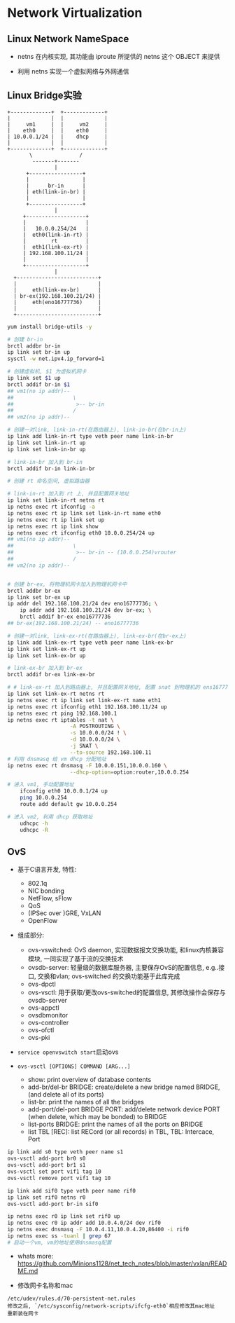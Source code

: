 # Network Virtualization

## Linux Network NameSpace

- netns 在内核实现, 其功能由 iproute 所提供的 netns 这个 OBJECT 来提供

- 利用 netns 实现一个虚拟网络与外网通信

## Linux Bridge实验

```
+-------------+  +-------------+
|             |  |             |
|     vm1     |  |     vm2     |
|    eth0     |  |    eth0     |
| 10.0.0.1/24 |  |    dhcp     |
|             |  |             |
+-------------+  +-------------+
       \               /
        -------+-------
               |
      +-----------------+
      |                 |
      |      br-in      |
      | eth(link-in-br) |
      |                 |
      +-----------------+
               |
     +-------------------+
     |                   |
     |   10.0.0.254/24   |
     |  eth0(link-in-rt) |
     |        rt         |
     |  eth1(link-ex-rt) |
     | 192.168.100.11/24 |
     |                   |
     +-------------------+
               |
  +--------------------------+
  |                          |
  |     eth(link-ex-br)      |
  | br-ex(192.168.100.21/24) |
  |     eth(eno16777736)     |
  |                          |
  +--------------------------+
```

```sh
yum install bridge-utils -y

# 创建 br-in
brctl addbr br-in
ip link set br-in up
sysctl -w net.ipv4.ip_forward=1

# 创建虚拟机, $1 为虚拟机网卡
ip link set $1 up
brctl addif br-in $1
## vm1(no ip addr)--
##                   \
##                    >-- br-in
##                   /
## vm2(no ip addr)--

# 创建一对link, link-in-rt(在路由器上), link-in-br(在br-in上)
ip link add link-in-rt type veth peer name link-in-br
ip link set link-in-rt up
ip link set link-in-br up

# link-in-br 加入到 br-in
brctl addif br-in link-in-br

# 创建 rt 命名空间, 虚拟路由器

# link-in-rt 加入到 rt 上, 并且配置网关地址
ip link set link-in-rt netns rt
ip netns exec rt ifconfig -a
ip netns exec rt ip link set link-in-rt name eth0
ip netns exec rt ip link set up
ip netns exec rt ip link show
ip netns exec rt ifconfig eth0 10.0.0.254/24 up
## vm1(no ip addr)--
##                   \
##                    >-- br-in -- (10.0.0.254)vrouter
##                   /
## vm2(no ip addr)--


# 创建 br-ex, 将物理机网卡加入到物理机网卡中
brctl addbr br-ex
ip link set br-ex up
ip addr del 192.168.100.21/24 dev eno16777736; \
    ip addr add 192.168.100.21/24 dev br-ex; \
    brctl addif br-ex eno16777736
## br-ex(192.168.100.21/24) -- eno16777736

# 创建一对link, link-ex-rt(在路由器上), link-ex-br(在br-ex上)
ip link add link-ex-rt type veth peer name link-ex-br
ip link set link-ex-rt up
ip link set link-ex-br up

# link-ex-br 加入到 br-ex
brctl addif br-ex link-ex-br

# # link-ex-rt 加入到路由器上, 并且配置网关地址, 配置 snat 到物理机的 ens16777736
ip link set link-ex-rt netns rt
ip netns exec rt ip link set link-ex-rt name eth1
ip netns exec rt ifconfig eth1 192.168.100.11/24 up
ip netns exec rt ping 192.168.100.1
ip netns exec rt iptables -t nat \
                    -A POSTROUTING \
                    -s 10.0.0.0/24 ! \
                    -d 10.0.0.0/24 \
                    -j SNAT \
                    --to-source 192.168.100.11
# 利用 dnsmasq 给 vm dhcp 分配地址
ip netns exec rt dnsmasq -F 10.0.0.151,10.0.0.160 \
                    --dhcp-option=option:router,10.0.0.254

# 进入 vm1, 手动配置地址
    ifconfig eth0 10.0.0.1/24 up
    ping 10.0.0.254
    route add default gw 10.0.0.254

# 进入 vm2, 利用 dhcp 获取地址
    udhcpc -h
    udhcpc -R
```

## OvS

- 基于C语言开发, 特性:
    - 802.1q
    - NIC bonding
    - NetFlow, sFlow
    - QoS
    - (IPSec over )GRE, VxLAN
    - OpenFlow

- 组成部分:
    - ovs-vswitched: OvS daemon, 实现数据报文交换功能, 和linux内核兼容模块, 一同实现了基于流的交换技术
    - ovsdb-server: 轻量级的数据库服务器, 主要保存OvS的配置信息, e.g..接口, 交换和vlan; ovs-switched 的交换功能基于此库完成
    - ovs-dpctl
    - ovs-vsctl: 用于获取/更改ovs-switched的配置信息, 其修改操作会保存与ovsdb-server
    - ovs-appctl
    - ovsdbmonitor
    - ovs-controller
    - ovs-ofctl
    - ovs-pki

- `service openvswitch start`启动ovs

- `ovs-vsctl [OPTIONS] COMMAND [ARG...]`
    - show: print overview of database contents
    - add-br/del-br BRIDGE: create/delete a new bridge named BRIDGE, (and delete all of its ports)
    - list-br: print the names of all the bridges
    - add-port/del-port BRIDGE PORT: add/delete network device PORT (when delete, which may be bonded) to BRIDGE
    - list-ports BRIDGE: print the names of all the ports on BRIDGE
    - list TBL [REC]: list RECord (or all records) in TBL, TBL: Intercace, Port

```sh
ip link add s0 type veth peer name s1
ovs-vsctl add-port br0 s0
ovs-vsctl add-port br1 s1
ovs-vsctl set port vif1 tag 10
ovs-vsctl remove port vif1 tag 10
```

```sh
ip link add sif0 type veth peer name rif0
ip link set rif0 netns r0
ovs-vsctl add-port br-in sif0

ip netns exec r0 ip link set rif0 up
ip netns exec r0 ip addr add 10.0.4.0/24 dev rif0
ip netns exec dnsmasq -F 10.0.4.11,10.0.4.20,86400 -i rif0
ip netns exec ss -tuanl | grep 67
# 启动一个vm, vm的地址使用dnsmasq配置
```

- whats more: https://github.com/Minions1128/net_tech_notes/blob/master/vxlan/README.md

- 修改网卡名称和mac

```
/etc/udev/rules.d/70-persistent-net.rules
修改之后, `/etc/sysconfig/network-scripts/ifcfg-eth0`相应修改其mac地址
重新装在网卡
```
